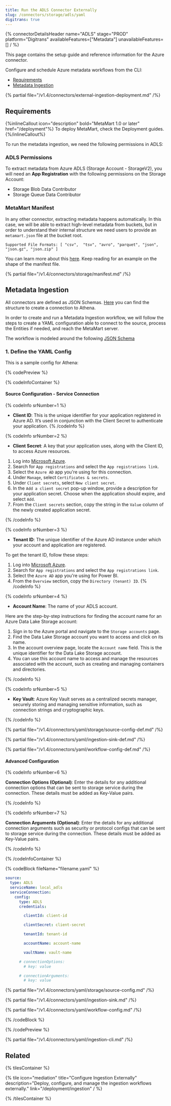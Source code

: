 ```yaml
---
title: Run the ADLS Connector Externally
slug: /connectors/storage/adls/yaml
digitrans: true
---
```


{% connectorDetailsHeader
name="ADLS"
stage="PROD"
platform="Digitrans"
availableFeatures=["Metadata"]
unavailableFeatures=[]
/ %}

This page contains the setup guide and reference information for the Azure connector.

Configure and schedule Azure metadata workflows from the CLI:

- [Requirements](#requirements)
- [Metadata Ingestion](#metadata-ingestion)

{% partial file="/v1.4/connectors/external-ingestion-deployment.md" /%}

## Requirements

{%inlineCallout icon="description" bold="MetaMart 1.0 or later" href="/deployment"%}
To deploy MetaMart, check the Deployment guides.
{%/inlineCallout%}

To run the metadata ingestion, we need the following permissions in ADLS:

### ADLS Permissions

To extract metadata from Azure ADLS (Storage Account - StorageV2), you will need an **App Registration** with the following permissions on the Storage Account:
- Storage Blob Data Contributor
- Storage Queue Data Contributor

### MetaMart Manifest

In any other connector, extracting metadata happens automatically. In this case, we will be able to extract high-level
metadata from buckets, but in order to understand their internal structure we need users to provide an `metamart.json`
file at the bucket root.

`Supported File Formats: [ "csv",  "tsv", "avro", "parquet", "json", "json.gz", "json.zip" ]`

You can learn more about this [here](/connectors/storage). Keep reading for an example on the shape of the manifest file.

{% partial file="/v1.4/connectors/storage/manifest.md" /%}

## Metadata Ingestion

All connectors are defined as JSON Schemas.
[Here](https://github.com/meta-mart/MetaMart/blob/main/metamart-spec/src/main/resources/json/schema/entity/services/connections/storage/adlsConnection.json)
you can find the structure to create a connection to Athena.

In order to create and run a Metadata Ingestion workflow, we will follow
the steps to create a YAML configuration able to connect to the source,
process the Entities if needed, and reach the MetaMart server.

The workflow is modeled around the following
[JSON Schema](https://github.com/meta-mart/MetaMart/blob/main/metamart-spec/src/main/resources/json/schema/metadataIngestion/workflow.json)

### 1. Define the YAML Config

This is a sample config for Athena:

{% codePreview %}

{% codeInfoContainer %}

#### Source Configuration - Service Connection

{% codeInfo srNumber=1 %}
- **Client ID**: This is the unique identifier for your application registered in Azure AD. It’s used in conjunction with the Client Secret to authenticate your application.
{% /codeInfo %}

{% codeInfo srNumber=2 %}
- **Client Secret**: A key that your application uses, along with the Client ID, to access Azure resources.

1. Log into [Microsoft Azure](https://ms.portal.azure.com/#allservices).
2. Search for `App registrations` and select the `App registrations link`.
3. Select the `Azure AD` app you're using for this connection.
4. Under `Manage`, select `Certificates & secrets`.
5. Under `Client secrets`, select `New client secret`.
6. In the `Add a client secret` pop-up window, provide a description for your application secret. Choose when the application should expire, and select `Add`.
7. From the `Client secrets` section, copy the string in the `Value` column of the newly created application secret.


{% /codeInfo %}

{% codeInfo srNumber=3 %}
- **Tenant ID**: The unique identifier of the Azure AD instance under which your account and application are registered.

To get the tenant ID, follow these steps:

1. Log into [Microsoft Azure](https://ms.portal.azure.com/#allservices).
2. Search for `App registrations` and select the `App registrations link`.
3. Select the `Azure AD` app you're using for Power BI.
4. From the `Overview` section, copy the `Directory (tenant) ID`.
{% /codeInfo %}

{% codeInfo srNumber=4 %}
- **Account Name**: The name of your ADLS account.

Here are the step-by-step instructions for finding the account name for an Azure Data Lake Storage account:

1. Sign in to the Azure portal and navigate to the `Storage accounts` page.
2. Find the Data Lake Storage account you want to access and click on its name.
3. In the account overview page, locate the `Account name` field. This is the unique identifier for the Data Lake Storage account.
4. You can use this account name to access and manage the resources associated with the account, such as creating and managing containers and directories.

{% /codeInfo %}

{% codeInfo srNumber=5 %}
- **Key Vault**: Azure Key Vault serves as a centralized secrets manager, securely storing and managing sensitive information, such as connection strings and cryptographic keys.

{% /codeInfo %}

{% partial file="/v1.4/connectors/yaml/storage/source-config-def.md" /%}

{% partial file="/v1.4/connectors/yaml/ingestion-sink-def.md" /%}

{% partial file="/v1.4/connectors/yaml/workflow-config-def.md" /%}

#### Advanced Configuration

{% codeInfo srNumber=6 %}

**Connection Options (Optional)**: Enter the details for any additional connection options that can be sent to storage service during the connection. These details must be added as Key-Value pairs.

{% /codeInfo %}

{% codeInfo srNumber=7 %}

**Connection Arguments (Optional)**: Enter the details for any additional connection arguments such as security or protocol configs that can be sent to storage service during the connection. These details must be added as Key-Value pairs.

{% /codeInfo %}

{% /codeInfoContainer %}

{% codeBlock fileName="filename.yaml" %}

```yaml {% isCodeBlock=true %}
source:
  type: ADLS
  serviceName: local_adls
  serviceConnection:
    config:
      type: ADLS
      credentials:
```
```yaml {% srNumber=1 %}
        clientId: client-id
```
```yaml {% srNumber=2 %}
        clientSecret: client-secret
```
```yaml {% srNumber=3 %}
        tenantId: tenant-id
```
```yaml {% srNumber=4 %}
        accountName: account-name
```
```yaml {% srNumber=5 %}
        vaultName: vault-name
```
```yaml {% srNumber=6 %}
      # connectionOptions:
        # key: value
```
```yaml {% srNumber=7 %}
      # connectionArguments:
        # key: value
```

{% partial file="/v1.4/connectors/yaml/storage/source-config.md" /%}

{% partial file="/v1.4/connectors/yaml/ingestion-sink.md" /%}

{% partial file="/v1.4/connectors/yaml/workflow-config.md" /%}

{% /codeBlock %}

{% /codePreview %}



{% partial file="/v1.4/connectors/yaml/ingestion-cli.md" /%}

## Related

{% tilesContainer %}

{% tile
   icon="mediation"
   title="Configure Ingestion Externally"
   description="Deploy, configure, and manage the ingestion workflows externally."
   link="/deployment/ingestion"
 / %}

{% /tilesContainer %}
